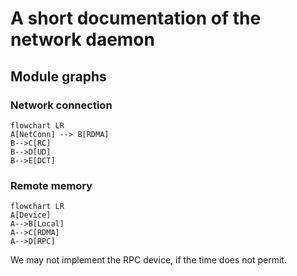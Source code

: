 # A short documentation of the network daemon

## Module graphs

### Network connection
```mermaid
flowchart LR
A[NetConn] --> B[RDMA]
B-->C[RC]
B-->D[UD]
B-->E[DCT]
```

### Remote memory
```mermaid
flowchart LR
A[Device]
A-->B[Local]
A-->C[RDMA]
A-->D[RPC] 
```

We may not implement the RPC device, if the time does not permit. 

